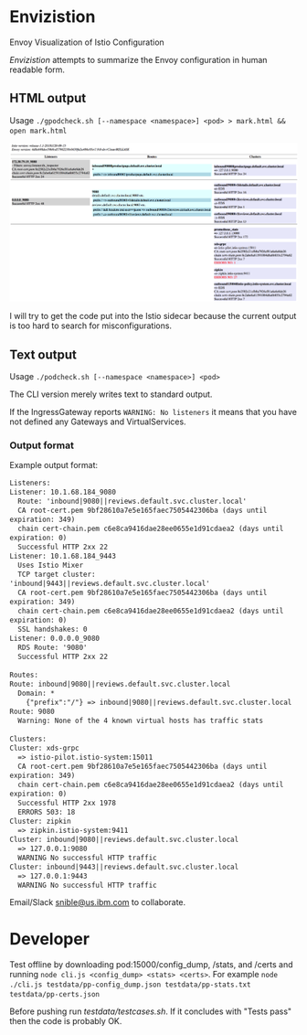 # Envizistion

Envoy Visualization of Istio Configuration

*Envizistion* attempts to summarize the Envoy configuration in human readable form.

## HTML output

Usage `./gpodcheck.sh [--namespace <namespace>] <pod> > mark.html && open mark.html`

![Sample output](graphical.png?raw=true "Sample output")

I will try to get the code put into the Istio sidecar because the current output is too hard to search for misconfigurations.


## Text output

Usage `./podcheck.sh [--namespace <namespace>] <pod>`


The
CLI version merely writes text to standard output.

If the IngressGateway reports `WARNING: No listeners` it means that you
have not defined any Gateways and VirtualServices. 

### Output format

Example output format:

```
Listeners:
Listener: 10.1.68.184_9080
  Route: 'inbound|9080||reviews.default.svc.cluster.local'
  CA root-cert.pem 9bf28610a7e5e165faec7505442306ba (days until expiration: 349)
  chain cert-chain.pem c6e8ca9416dae28ee0655e1d91cdaea2 (days until expiration: 0)
  Successful HTTP 2xx 22
Listener: 10.1.68.184_9443
  Uses Istio Mixer
  TCP target cluster: 'inbound|9443||reviews.default.svc.cluster.local'
  CA root-cert.pem 9bf28610a7e5e165faec7505442306ba (days until expiration: 349)
  chain cert-chain.pem c6e8ca9416dae28ee0655e1d91cdaea2 (days until expiration: 0)
  SSL handshakes: 0
Listener: 0.0.0.0_9080
  RDS Route: '9080'
  Successful HTTP 2xx 22

Routes:
Route: inbound|9080||reviews.default.svc.cluster.local
  Domain: *
    {"prefix":"/"} => inbound|9080||reviews.default.svc.cluster.local
Route: 9080
  Warning: None of the 4 known virtual hosts has traffic stats

Clusters:
Cluster: xds-grpc
  => istio-pilot.istio-system:15011
  CA root-cert.pem 9bf28610a7e5e165faec7505442306ba (days until expiration: 349)
  chain cert-chain.pem c6e8ca9416dae28ee0655e1d91cdaea2 (days until expiration: 0)
  Successful HTTP 2xx 1978
  ERRORS 503: 18
Cluster: zipkin
  => zipkin.istio-system:9411
Cluster: inbound|9080||reviews.default.svc.cluster.local
  => 127.0.0.1:9080
  WARNING No successful HTTP traffic
Cluster: inbound|9443||reviews.default.svc.cluster.local
  => 127.0.0.1:9443
  WARNING No successful HTTP traffic
```

Email/Slack snible@us.ibm.com to collaborate.

# Developer

Test offline by downloading pod:15000/config_dump, /stats, and /certs and running `node cli.js <config_dump> <stats> <certs>`.  For example `node ./cli.js testdata/pp-config_dump.json testdata/pp-stats.txt testdata/pp-certs.json`

Before pushing run _testdata/testcases.sh_.  If it concludes with "Tests pass" then the code is probably OK.
